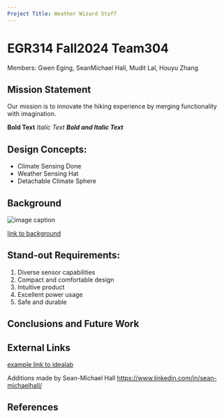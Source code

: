```yaml
---
Project Title: Weather Wizard Staff
---
```


# EGR314 Fall2024 Team304
Members: Gwen Eging, SeanMichael Hall, Mudit Lal, Houyu Zhang

## Mission Statement 
Our mission is to innovate the hiking experience by merging functionality with imagination.


**Bold Text**
_Italic Text_
**_Bold and Italic Text_**

## Design Concepts:

* Climate Sensing Done
* Weather Sensing Hat
* Detachable Climate Sphere

## Background

![image caption](https://idealab.asu.edu/assets/images/research/jumper1.png)

[link to background](/background)

## Stand-out Requirements: 

1. Diverse sensor capabilities
1. Compact and comfortable design
1. Intuitive product
1. Excellent power usage
1. Safe and durable

## Conclusions and Future Work

## External Links

[example link to idealab](https://idealab.asu.edu)

Additions made by Sean-Michael Hall
https://www.linkedin.com/in/sean-michaelhall/

## References
